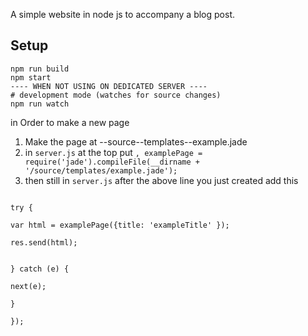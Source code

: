 
A simple website in node js to accompany a blog post.

## Setup

```
npm run build
npm start
---- WHEN NOT USING ON DEDICATED SERVER ----
# development mode (watches for source changes)
npm run watch
```
in Order to make a new page
1. Make the page at --source--templates--example.jade
2. in ```server.js``` at the top put ```, examplePage = require('jade').compileFile(__dirname + '/source/templates/example.jade');```
3. then still in ```server.js``` after the above line you just created add this 
``` app.get('/exampleSubject', function(req, res, next) {
                                                                                        try {
                                                                                            var html = examplePage({title: 'exampleTitle' });
                                                                                            res.send(html);
                                                                                            
                                                                                        } catch (e) {
                                                                                            next(e);
                                                                                        }
                                                                                    });
```

